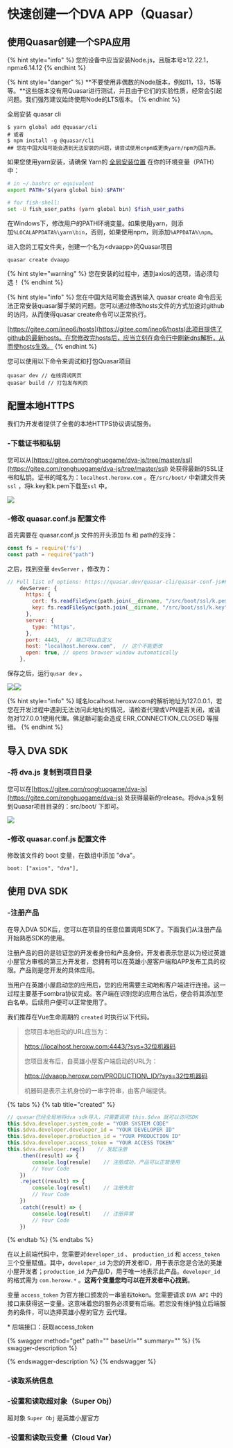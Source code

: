 # 快速创建一个DVA APP（Quasar）

## 使用Quasar创建一个SPA应用

{% hint style="info" %}
您的设备中应当安装Node.js，且版本号≥12.22.1，npm≥6.14.12
{% endhint %}

{% hint style="danger" %}
\*\*不要使用非偶数的Node版本，例如11，13，15等等。\*\*这些版本没有用Quasar进行测试，并且由于它们的实验性质，经常会引起问题。我们强烈建议始终使用Node的LTS版本。
{% endhint %}

全局安装 quasar cli

```
$ yarn global add @quasar/cli
# 或者
$ npm install -g @quasar/cli
## 您在中国大陆可能会遇到无法安装的问题，请尝试使用cnpm或更换yarn/npm为国内源。
```

如果您使用yarn安装，请确保 Yarn的 [全局安装位置](https://yarnpkg.com/lang/en/docs/cli/global/) 在你的环境变量（PATH）中：

```bash
# in ~/.bashrc or equivalent
export PATH="$(yarn global bin):$PATH"

# for fish-shell:
set -U fish_user_paths (yarn global bin) $fish_user_paths
```

在Windows下，修改用户的PATH环境变量。如果使用yarn，则添加`%LOCALAPPDATA%\yarn\bin`，否则，如果使用npm，则添加`%APPDATA%\npm`。



进入您的工程文件夹，创建一个名为\<dvaapp>的Quasar项目

```
quasar create dvaapp
```

{% hint style="warning" %}
您在安装的过程中，遇到axios的选项，请必须勾选！
{% endhint %}

{% hint style="info" %}
您在中国大陆可能会遇到输入 quasar create 命令后无法正常安装quasar脚手架的问题。您可以通过修改hosts文件的方式加速对github的访问，从而使得quasar create命令可以正常执行。

[https://gitee.com/ineo6/hosts](https://gitee.com/ineo6/hosts)此项目提供了github的最新hosts。在您修改完hosts后，应当立刻在命令行中刷新dns解析，从而使hosts生效。
{% endhint %}

您可以使用以下命令来调试和打包Quasar项目

```
quasar dev // 在线调试网页
quasar build // 打包发布网页

```

## 配置本地HTTPS

我们为开发者提供了全套的本地HTTPS协议调试服务。

### -下载证书和私钥

您可以从[https://gitee.com/ronghuogame/dva-js/tree/master/ssl](https://gitee.com/ronghuogame/dva-js/tree/master/ssl) 处获得最新的SSL证书和私钥。证书的域名为：`localhost.heroxw.com` 。在`/src/boot/` 中新建文件夹 `ssl` ，将k.key和k.pem下载至`ssl` 中。

![](<.gitbook/assets/image (1).png>)

### -修改 quasar.conf.js 配置文件

首先需要在 quasar.conf.js 文件的开头添加 fs 和 path的支持：

```javascript
const fs = require('fs')
const path = require("path")
```

之后，找到变量 `devServer` ，修改为：

```javascript
// Full list of options: https://quasar.dev/quasar-cli/quasar-conf-js#Property%3A-devServer
    devServer: {
      https: {
        cert: fs.readFileSync(path.join(__dirname, "/src/boot/ssl/k.pem")),
        key: fs.readFileSync(path.join(__dirname, "/src/boot/ssl/k.key"))
      },
      server: {
        type: "https",
      },
      port: 4443,  // 端口可以自定义
      host: "localhost.heroxw.com",  // 这个不能更改
      open: true, // opens browser window automatically
    },
```

保存之后，运行`qusar dev` 。

![](.gitbook/assets/image.png)![](<.gitbook/assets/image (2).png>)

{% hint style="info" %}
域名localhost.heroxw.com的解析地址为127.0.0.1，若您在开发过程中遇到无法访问此地址的情况，请检查代理或VPN是否关闭，或请勿对127.0.0.1使用代理。佛足额可能会造成 ERR\_CONNECTION\_CLOSED 等报错。
{% endhint %}

## 导入 DVA SDK

### -将 dva.js 复制到项目目录

您可以在[https://gitee.com/ronghuogame/dva-js](https://gitee.com/ronghuogame/dva-js) 处获得最新的release。将dva.js复制到Quasar项目目录的：src/boot/ 下即可。

![](<.gitbook/assets/image (3).png>)

### -修改 quasar.conf.js 配置文件

修改该文件的 boot 变量，在数组中添加 "dva"。

```
boot: ["axios", "dva"],
```

## 使用 DVA SDK

### -注册产品

在导入DVA SDK后，您可以在项目的任意位置调用SDK了。下面我们从注册产品开始熟悉SDK的使用。

注册产品的目的是验证您的开发者身份和产品身份。开发者表示您是以为经过英雄小屋官方审核的第三方开发者，您拥有可以在英雄小屋客户端和APP发布工具的权限。产品则是您开发的具体应用。

当用户在英雄小屋启动您的应用后，您的应用需要主动地和客户端进行连接。这一过程主要基于sombra协议完成。客户端在识别您的应用合法后，便会将其添加至白名单。后续用户便可以正常使用了。

我们推荐在Vue生命周期的 `created` 时执行以下代码。

> 您项目本地启动的URL应当为：
>
> https://localhost.heroxw.com:4443/?sys=32位机器码
>
> 您项目发布后，自英雄小屋客户端启动的URL为：
>
> https://dvaapp.heroxw.com/PRODUCTION\_ID/?sys=32位机器码
>
> 机器码是表示主机身份的一串字符串，由客户端提供。

{% tabs %}
{% tab title="created" %}
```javascript
// quasar已经全局地将dva sdk导入，只需要调用 this.$dva 就可以访问SDK
this.$dva.developer.system_code = "YOUR SYSTEM CODE"
this.$dva.developer.developer_id = "YOUR DEVELOPER ID"
this.$dva.developer.production_id = "YOUR PRODUCTION ID"
this.$dva.developer.access_token = "YOUR ACCESS TOKEN"
this.$dva.developer.reg()    // 发起注册
    .then((result) => {
        console.log(resule)    // 注册成功，产品可以正常使用
        // Your Code
    })
    .reject((result) => {
        console.log(result)    // 注册失败
        // Your Code
    })
    .catch((result) => {
        console.log(result)    // 注册异常
        // Your Code
    })
```
{% endtab %}
{% endtabs %}

在以上前端代码中，您需要对`developer_id` 、 `production_id` 和 `access_token` 三个变量赋值。其中，`developer_id` 为您的开发者ID，用于表示您是合法的英雄小屋开发者；`production_id` 为产品ID，用于唯一地表示此产品。`developer_id` 的格式需为 `com.heroxw.*` 。**这两个变量您均可以在开发者中心找到**。

变量 `access_token` 为官方接口颁发的一串鉴权token。您需要请求 `DVA API` 中的接口来获得这一变量。这意味着您的服务必须要有后端。若您没有维护独立后端服务的条件，可以选择英雄小屋的官方 云代理。

&#x20;\* 后端接口：获取access\_token

{% swagger method="get" path="" baseUrl="" summary="" %}
{% swagger-description %}

{% endswagger-description %}
{% endswagger %}

### -读取系统信息





### -设置和读取超对象（Super Obj）

超对象 `Super Obj` 是英雄小屋官方



### -设置和读取云变量（Cloud Var）







